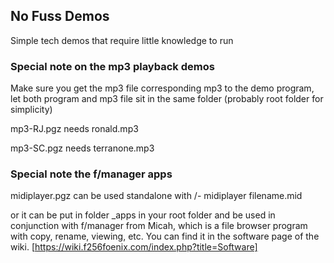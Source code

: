 ## No Fuss Demos ##

Simple tech demos that require little knowledge to run

### Special note on the mp3 playback demos ###

Make sure you get the mp3 file corresponding mp3 to the demo program, let both program and mp3 file sit in the same folder (probably root folder for simplicity)

mp3-RJ.pgz needs ronald.mp3 

mp3-SC.pgz needs terranone.mp3

### Special note the f/manager apps ###

midiplayer.pgz can be used standalone with /- midiplayer filename.mid 

or it can be put in folder _apps in your root folder and be used in conjunction with f/manager from Micah, which is a file browser program with copy, rename, viewing, etc. You can find it in the software page of the wiki. [https://wiki.f256foenix.com/index.php?title=Software]
